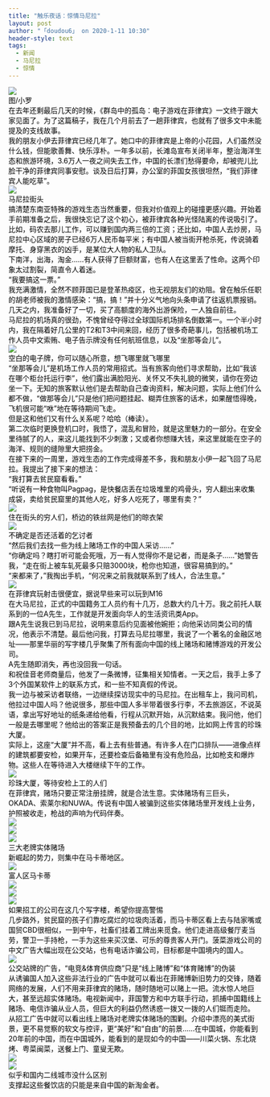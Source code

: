 ```yaml
---
title: "触乐夜话：惊情马尼拉"
layout: post
author: "「doudou6」 on 2020-1-11 10:30"
header-style: text
tags:
  - 新闻
  - 马尼拉
  - 惊情
---
```


<head></head>
<body>
 <div align="left"> 
  <font style="color:rgb(0, 0, 0)"><img src="https://inews.gtimg.com/newsapp_bt/0/11123952016/1000" onload="thumbImg(this)"></font> 
 </div> 
 <div align="left"> 
  <font style="color:rgb(0, 0, 0)">图/小罗</font> 
 </div> 
 <div align="left"> 
  <font style="color:rgb(0, 0, 0)">在去年还剩最后几天的时候，《群岛中的孤岛：电子游戏在菲律宾》一文终于跟大家见面了。为了这篇稿子，我在几个月前去了一趟菲律宾，也就有了很多文中未能提及的支线故事。</font> 
 </div> 
 <div align="left"> 
  <font style="color:rgb(0, 0, 0)">我的朋友小伊去菲律宾已经几年了。她口中的菲律宾是上帝的小花园，人们虽然没什么钱，但能歌善舞、快乐淳朴。一年多以前，长滩岛宣布关闭半年，整治海洋生态和旅游环境，3.6万人一夜之间失去工作，中国的长漂们愁得要命，却被兜儿比脸干净的菲律宾同事安慰。谈及日后打算，办公室的菲国女孩很坦然，“我们菲律宾人能吃草”。</font> 
 </div> 
 <div align="left"> 
  <font style="color:rgb(0, 0, 0)"><img src="https://inews.gtimg.com/newsapp_bt/0/11123952017/1000" onload="thumbImg(this)"></font> 
 </div> 
 <div align="left"> 
  <font style="color:rgb(0, 0, 0)">马尼拉街头</font> 
 </div> 
 <div align="left"> 
  <font style="color:rgb(0, 0, 0)">搞清楚东南亚特殊的游戏生态当然重要，但我对价值观上的碰撞更感兴趣。开始着手前期准备之后，我很快忘记了这个初心，被菲律宾各种光怪陆离的传说吸引了。比如，码农去那儿工作，可以赚到国内两三倍的工资；还比如，中国人去炒房，马尼拉中心区域的房子已经6万人民币每平米；有中国人被当街开枪杀死，传说骑着摩托、身穿黑衣的凶手，是某位大人物的私人卫队。</font> 
 </div> 
 <div align="left"> 
  <font style="color:rgb(0, 0, 0)">下南洋，出海，淘金……有人获得了巨额财富，也有人在这里丢了性命。这两个印象太过割裂，简直令人着迷。</font> 
 </div> 
 <div align="left"> 
  <font style="color:rgb(0, 0, 0)">“我要搞这一票。”</font> 
 </div> 
 <div align="left"> 
  <font style="color:rgb(0, 0, 0)">我充满激情，全然不顾菲国已是登革热疫区，也无视朋友们的劝阻。曾在触乐任职的胡老师被我的激情感染：“搞，搞！”并十分义气地向头条申请了往返机票报销。几天之内，我准备好了一切，买了高额度的海外出游保险，一人独自前往。</font> 
 </div> 
 <div align="left"> 
  <font style="color:rgb(0, 0, 0)">马尼拉的机场真的很劲，不愧曾经夺得过全球国际机场排名倒数第一。一个半小时内，我在隔着好几公里的T2和T3中间来回，经历了很多奇葩事儿，包括被机场工作人员中文索贿、电子告示牌没有任何航班信息，以及“坐那等会儿”。</font> 
 </div> 
 <div align="left"> 
  <font style="color:rgb(0, 0, 0)"><img src="https://inews.gtimg.com/newsapp_bt/0/11123952018/1000" onload="thumbImg(this)"></font> 
 </div> 
 <div align="left"> 
  <font style="color:rgb(0, 0, 0)">空白的电子牌，你可以随心所意，想飞哪里就飞哪里</font> 
 </div> 
 <div align="left"> 
  <font style="color:rgb(0, 0, 0)">“坐那等会儿”是机场工作人员的常用招式。当有旅客向他们寻求帮助，比如“我该在哪个柜台托运行李”，他们露出满脸阳光、关怀又不失礼貌的微笑，请你在旁边坐一下。无知的旅客默认他们是去帮助自己查询资料，解决问题，实际上他们什么都不做，“做那等会儿”只是他们把问题挂起、糊弄住旅客的话术，如果醒悟得晚，飞机很可能“咻”地在等待期间飞走。</font> 
 </div> 
 <div align="left"> 
  <font style="color:rgb(0, 0, 0)">但是这和他们又有什么关系呢？哈哈（棒读）。</font> 
 </div> 
 <div align="left"> 
  <font style="color:rgb(0, 0, 0)">第二次临时更换登机口时，我悟了，混乱和冒险，就是这里魅力的一部分。在安全里待腻了的人，来这儿能找到不少刺激；又或者你想赚大钱，来这里就能在空子的海洋、规则的缝隙里大把捞金。</font> 
 </div> 
 <div align="left"> 
  <font style="color:rgb(0, 0, 0)">在接下来的一周里，游戏生态的工作完成得差不多，我和朋友小伊一起飞回了马尼拉。我提出了接下来的想法：</font> 
 </div> 
 <div align="left"> 
  <font style="color:rgb(0, 0, 0)">“我打算去贫民窟看看。”</font> 
 </div> 
 <div align="left"> 
  <font style="color:rgb(0, 0, 0)">“听说有一种食物叫Pagpag，是快餐店丢在垃圾堆里的鸡骨头，穷人翻出来收集成袋，卖给贫民窟里的其他人吃，好多人吃死了，哪里有卖？”</font> 
 </div> 
 <div align="left"> 
  <font style="color:rgb(0, 0, 0)"><img src="https://inews.gtimg.com/newsapp_bt/0/11123952019/1000" onload="thumbImg(this)"></font> 
 </div> 
 <div align="left"> 
  <font style="color:rgb(0, 0, 0)">住在街头的穷人们，桥边的铁丝网是他们的晾衣架</font> 
 </div> 
 <div align="left"> 
  <font style="color:rgb(0, 0, 0)"><img src="https://inews.gtimg.com/newsapp_bt/0/11123952020/1000" onload="thumbImg(this)"></font> 
 </div> 
 <div align="left"> 
  <font style="color:rgb(0, 0, 0)">不确定是否还活着的乞讨者</font> 
 </div> 
 <div align="left"> 
  <font style="color:rgb(0, 0, 0)">“然后我们去找一些为线上赌场工作的中国人采访……”</font> 
 </div> 
 <div align="left"> 
  <font style="color:rgb(0, 0, 0)">“你确定吗？瞎打听可能会死哦，万一有人觉得你不是记者，而是条子……”她警告我，“走在街上被车轧死最多只赔3000块，枪你也知道，很容易搞到的。”</font> 
 </div> 
 <div align="left"> 
  <font style="color:rgb(0, 0, 0)">“来都来了，”我掏出手机，“何况来之前我就联系到了线人，合法生意。”</font> 
 </div> 
 <div align="left"> 
  <font style="color:rgb(0, 0, 0)"><img src="https://inews.gtimg.com/newsapp_bt/0/11123952021/1000" onload="thumbImg(this)"></font> 
 </div> 
 <div align="left"> 
  <font style="color:rgb(0, 0, 0)">在菲律宾玩射击很便宜，据说早些来可以玩到M16</font> 
 </div> 
 <div align="left"> 
  <font style="color:rgb(0, 0, 0)">在大马尼拉，正式的中国籍务工人员约有十几万，总数大约几十万。我之前托人联系到的一位A先生，工作就是开发面向华人的生活资讯类App。</font> 
 </div> 
 <div align="left"> 
  <font style="color:rgb(0, 0, 0)">跟A先生说我已到马尼拉，说明来意后约见面被他婉拒；向他采访同类公司的情况，他表示不清楚。最后他问我，打算去马尼拉哪里，我说了一个著名的金融区地址——那里华丽的写字楼几乎聚集了所有面向中国的线上赌场和赌博游戏的开发公司。</font> 
 </div> 
 <div align="left"> 
  <font style="color:rgb(0, 0, 0)">A先生随即消失，再也没回我一句话。</font> 
 </div> 
 <div align="left"> 
  <font style="color:rgb(0, 0, 0)">和祝佳音老师商量后，他发了一条微博，征集相关知情者。一天之后，我手上多了3个外国某软件上的联系方式，和一些不知真假的传说。</font> 
 </div> 
 <div align="left"> 
  <font style="color:rgb(0, 0, 0)">我一边与被采访者联络，一边继续探访现实中的马尼拉。在出租车上，我问司机，他拉过中国人吗？他说很多，那些中国人多半带着很多行李，不去旅游区，不说英语，拿出写好地址的纸条递给他看，行程从沉默开始，从沉默结束。我问他，他们一般是去哪里呢？他给出的答案正是我预备去的几个目的地，比如网上传言的珍珠大厦。</font> 
 </div> 
 <div align="left"> 
  <font style="color:rgb(0, 0, 0)">实际上，这座“大厦”并不高，看上去有些普通。有许多人在门口排队——进像点样的建筑都要安检，如果开车，还要检查后备箱里有没有危险品，比如枪支和爆炸物。这些人在等待进入大楼继续下午的工作。</font> 
 </div> 
 <div align="left"> 
  <font style="color:rgb(0, 0, 0)"><img src="https://inews.gtimg.com/newsapp_bt/0/11123952023/1000" onload="thumbImg(this)"></font> 
 </div> 
 <div align="left"> 
  <font style="color:rgb(0, 0, 0)">珍珠大厦，等待安检上工的人们</font> 
 </div> 
 <div align="left"> 
  <font style="color:rgb(0, 0, 0)">在菲律宾，赌场只要正常注册挂牌，就是合法生意。实体赌场有三巨头，OKADA、索莱尔和NUWA。传说有中国人被骗到这些实体赌场里开发线上业务，护照被收走，枪战的声响为代码伴奏。</font> 
 </div> 
 <div align="left"> 
  <font style="color:rgb(0, 0, 0)"><img src="https://inews.gtimg.com/newsapp_bt/0/11123952024/1000" onload="thumbImg(this)"></font> 
 </div> 
 <div align="left"> 
  <font style="color:rgb(0, 0, 0)"><img src="https://inews.gtimg.com/newsapp_bt/0/11123952026/1000" onload="thumbImg(this)"></font> 
 </div> 
 <div align="left"> 
  <font style="color:rgb(0, 0, 0)"><img src="https://inews.gtimg.com/newsapp_bt/0/11123952027/1000" onload="thumbImg(this)"></font> 
 </div> 
 <div align="left"> 
  <font style="color:rgb(0, 0, 0)">三大老牌实体赌场</font> 
 </div> 
 <div align="left"> 
  <font style="color:rgb(0, 0, 0)">新崛起的势力，则集中在马卡蒂地区。</font> 
 </div> 
 <div align="left"> 
  <font style="color:rgb(0, 0, 0)"><img src="https://inews.gtimg.com/newsapp_bt/0/11123952028/1000" onload="thumbImg(this)"></font> 
 </div> 
 <div align="left"> 
  <font style="color:rgb(0, 0, 0)">富人区马卡蒂</font> 
 </div> 
 <div align="left"> 
  <font style="color:rgb(0, 0, 0)"><img src="https://inews.gtimg.com/newsapp_bt/0/11123952029/1000" onload="thumbImg(this)"></font> 
 </div> 
 <div align="left"> 
  <font style="color:rgb(0, 0, 0)"><img src="https://inews.gtimg.com/newsapp_bt/0/11123952030/1000" onload="thumbImg(this)"></font> 
 </div> 
 <div align="left"> 
  <font style="color:rgb(0, 0, 0)"><img src="https://inews.gtimg.com/newsapp_bt/0/11123952033/1000" onload="thumbImg(this)"></font> 
 </div> 
 <div align="left"> 
  <font style="color:rgb(0, 0, 0)">如果招工的公司在这几个写字楼，希望你提高警惕</font> 
 </div> 
 <div align="left"> 
  <font style="color:rgb(0, 0, 0)">几步路外，贫民窟的孩子们靠吃腐烂的垃圾肉活着，而马卡蒂区看上去与陆家嘴或国贸CBD很相似，一到中午，社畜们挂着工牌出来觅食。他们走进高级餐厅麦当劳，警卫一手持枪，一手为这些来买汉堡、可乐的尊贵客人开门。菠菜游戏公司的中文广告大幅出现在公交站，也有电话诈骗公司，目标都是中国境内的国人。</font> 
 </div> 
 <div align="left"> 
  <font style="color:rgb(0, 0, 0)"><img src="https://inews.gtimg.com/newsapp_bt/0/11123952036/1000" onload="thumbImg(this)"></font> 
 </div> 
 <div align="left"> 
  <font style="color:rgb(0, 0, 0)">公交站牌的广告，“电竞&amp;体育供应商”只是“线上赌博”和“体育赌博”的伪装</font> 
 </div> 
 <div align="left"> 
  <font style="color:rgb(0, 0, 0)">从诱骗国人加入这些非法行业的广告中就可以看出在菲赌博新旧势力的交锋，随着网络的发展，人们不用来菲律宾的赌场，随时随地可以赌上一把。流水惊人地巨大，甚至远超实体赌场。电视新闻中，菲国警方和中方联手行动，抓捕中国籍线上赌场、电信诈骗从业人员，但巨大的利益仍然诱惑一拨又一拨的人们铤而走险。</font> 
 </div> 
 <div align="left"> 
  <font style="color:rgb(0, 0, 0)">从招工广告中就可以看出线上赌场对老牌实体赌场的围剿。介绍中漂亮的美式街景，更不易觉察的软文与控评，更“美好”和“自由”的前景……在中国城，你能看到20年前的中国，而在中国城外，能看到的是现如今的中国——川菜火锅、东北烧烤、粤菜闽菜，送餐上门、童叟无欺。</font> 
 </div> 
 <div align="left"> 
  <font style="color:rgb(0, 0, 0)"><img src="https://inews.gtimg.com/newsapp_bt/0/11123952037/1000" onload="thumbImg(this)"></font> 
 </div> 
 <div align="left"> 
  <font style="color:rgb(0, 0, 0)"><img src="https://inews.gtimg.com/newsapp_bt/0/11123952038/1000" onload="thumbImg(this)"></font> 
 </div> 
 <div align="left"> 
  <font style="color:rgb(0, 0, 0)">似乎和国内二线城市没什么区别</font> 
 </div> 
 <div align="left"> 
  <font style="color:rgb(0, 0, 0)">支撑起这些餐饮店的只能是来自中国的新淘金者。</font> 
 </div>
 <br>
</body>


